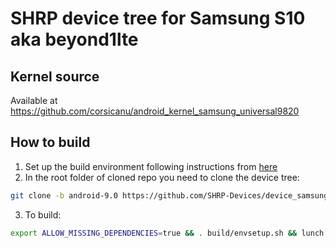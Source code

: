 # SHRP device tree for Samsung S10 aka beyond1lte

## Kernel source 
Available at https://github.com/corsicanu/android_kernel_samsung_universal9820

## How to build
1. Set up the build environment following instructions from [here](https://shrp.github.io/#/guide?id=build-shrp)
2. In the root folder of cloned repo you need to clone the device tree:
```bash
git clone -b android-9.0 https://github.com/SHRP-Devices/device_samsung_beyond1lte.git device/samsung/beyond1lte
```
3. To build:
```bash
export ALLOW_MISSING_DEPENDENCIES=true && . build/envsetup.sh && lunch omni_beyond1lte-eng && mka recoveryimage -j128
```

